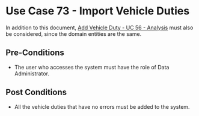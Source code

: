 # Use Case 73 - Import Vehicle Duties #

In addition to this document, [Add Vehicle Duty - UC 56 - Analysis](../../SPRINT_C/AddVehicleDuty/AddVehicleDuty-ANALYSIS.md) must also be considered, since the domain entities are the same.

## Pre-Conditions ##
* The user who accesses the system must have the role of Data Administrator.

## Post Conditions ##
* All the vehicle duties that have no errors must be added to the system.